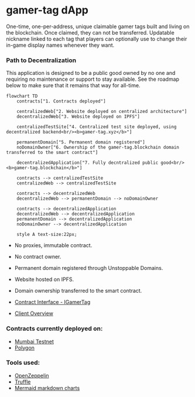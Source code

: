 # gamer-tag dApp

One-time, one-per-address, unique claimable gamer tags built and living on the blockchain. Once claimed, they can not be transferred.
Updatable nickname linked to each tag that players can optionally use to change their in-game display names whenever they want.

### Path to Decentralization
This application is designed to be a public good owned by no one and requiring no maintenance or support to stay available. 
See the roadmap below to make sure that it remains that way for all-time. 
```mermaid
flowchart TD
	contracts["1. Contracts deployed"]
	
	centralizedWeb["2. Website deployed on centralized architecture"]
	decentralizedWeb["3. Website deployed on IPFS"]
	
	centralizedTestSite["4. Centralized test site deployed, using decentralized backend<br/><b>gamer-tag.xyz</b>"]
	
	permanentDomain["5. Permanent domain registered"]
	noDomainOwner["6. Ownership of the gamer-tag.blockchain domain transferred to the smart contract"]
	
	decentralizedApplication["7. Fully decntralized public good<br/><b>gamer-tag.blockchain</b>"]
	
	contracts --> centralizedTestSite
	centralizedWeb --> centralizedTestSite
	
	contracts --> decentralizedWeb
	decentralizedWeb --> permanentDomain --> noDomainOwner
	
	contracts --> decentralizedApplication
	decentralizedWeb --> decentralizedApplication
	permanentDomain --> decentralizedApplication
	noDomainOwner --> decentralizedApplication
	
	style A text-size:22px;
```
- No proxies, immutable contract. 
- No contract owner.
- Permanent domain registered through Unstoppable Domains.
- Website hosted on IPFS. 
- Domain ownership transferred to the smart contract.

- [Contract Interface - IGamerTag](contracts/IGamerTag.sol)
- [Client Overview](client/README.md)

### Contracts currently deployed on:
- [Mumbai Testnet](https://mumbai.polygonscan.com/address/TODO)
- [Polygon](https://polygonscan.com/address/TODO)

### Tools used:
- [OpenZeppelin](https://docs.openzeppelin.com/contracts/4.x/)
- [Truffle](https://trufflesuite.com/)
- [Mermaid markdown charts](https://mermaid-js.github.io/mermaid/#/flowchart)